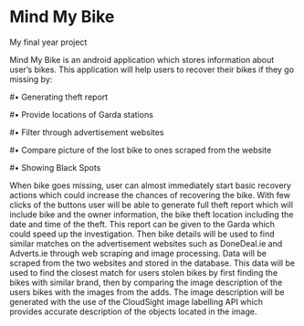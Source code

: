 # Mind My Bike 
My final year project

Mind My Bike is an android application which stores information about user’s bikes. This application will help users to recover their bikes if they go missing by:

#•	Generating theft report 

#•	Provide locations of Garda stations

#•	Filter through advertisement websites

#•	Compare picture of the lost bike to ones scraped from the website

#•	Showing Black Spots

When bike goes missing, user can almost immediately start basic recovery actions which could increase the chances of recovering the bike. With few clicks of the buttons user will be able to generate full theft report which will include bike and the owner information, the bike theft location including the date and time of the theft. This report can be given to the Garda which could speed up the investigation. Then bike details will be used to find similar matches on the advertisement websites such as DoneDeal.ie and Adverts.ie through web scraping and image processing. Data will be scraped from the two websites and stored in the database. This data will be used to find the closest match for users stolen bikes by first finding the bikes with similar brand, then by comparing the image description of the users bikes with the images from the adds. The image description will be generated with the use of the CloudSight image labelling API which provides accurate description of the objects located in the image.
